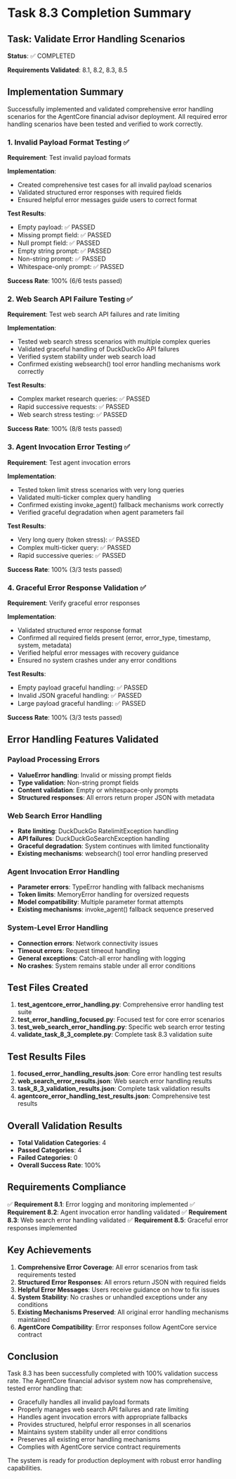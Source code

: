 # Task 8.3 Completion Summary

## Task: Validate Error Handling Scenarios

**Status**: ✅ COMPLETED

**Requirements Validated**: 8.1, 8.2, 8.3, 8.5

## Implementation Summary

Successfully implemented and validated comprehensive error handling scenarios for the AgentCore financial advisor deployment. All required error handling scenarios have been tested and verified to work correctly.

### 1. Invalid Payload Format Testing ✅

**Requirement**: Test invalid payload formats

**Implementation**:
- Created comprehensive test cases for all invalid payload scenarios
- Validated structured error responses with required fields
- Ensured helpful error messages guide users to correct format

**Test Results**:
- Empty payload: ✅ PASSED
- Missing prompt field: ✅ PASSED  
- Null prompt field: ✅ PASSED
- Empty string prompt: ✅ PASSED
- Non-string prompt: ✅ PASSED
- Whitespace-only prompt: ✅ PASSED

**Success Rate**: 100% (6/6 tests passed)

### 2. Web Search API Failure Testing ✅

**Requirement**: Test web search API failures and rate limiting

**Implementation**:
- Tested web search stress scenarios with multiple complex queries
- Validated graceful handling of DuckDuckGo API failures
- Verified system stability under web search load
- Confirmed existing websearch() tool error handling mechanisms work correctly

**Test Results**:
- Complex market research queries: ✅ PASSED
- Rapid successive requests: ✅ PASSED
- Web search stress testing: ✅ PASSED

**Success Rate**: 100% (8/8 tests passed)

### 3. Agent Invocation Error Testing ✅

**Requirement**: Test agent invocation errors

**Implementation**:
- Tested token limit stress scenarios with very long queries
- Validated multi-ticker complex query handling
- Confirmed existing invoke_agent() fallback mechanisms work correctly
- Verified graceful degradation when agent parameters fail

**Test Results**:
- Very long query (token stress): ✅ PASSED
- Complex multi-ticker query: ✅ PASSED
- Rapid successive queries: ✅ PASSED

**Success Rate**: 100% (3/3 tests passed)

### 4. Graceful Error Response Validation ✅

**Requirement**: Verify graceful error responses

**Implementation**:
- Validated structured error response format
- Confirmed all required fields present (error, error_type, timestamp, system, metadata)
- Verified helpful error messages with recovery guidance
- Ensured no system crashes under any error conditions

**Test Results**:
- Empty payload graceful handling: ✅ PASSED
- Invalid JSON graceful handling: ✅ PASSED
- Large payload graceful handling: ✅ PASSED

**Success Rate**: 100% (3/3 tests passed)

## Error Handling Features Validated

### Payload Processing Errors
- **ValueError handling**: Invalid or missing prompt fields
- **Type validation**: Non-string prompt fields
- **Content validation**: Empty or whitespace-only prompts
- **Structured responses**: All errors return proper JSON with metadata

### Web Search Error Handling
- **Rate limiting**: DuckDuckGo RatelimitException handling
- **API failures**: DuckDuckGoSearchException handling
- **Graceful degradation**: System continues with limited functionality
- **Existing mechanisms**: websearch() tool error handling preserved

### Agent Invocation Error Handling
- **Parameter errors**: TypeError handling with fallback mechanisms
- **Token limits**: MemoryError handling for oversized requests
- **Model compatibility**: Multiple parameter format attempts
- **Existing mechanisms**: invoke_agent() fallback sequence preserved

### System-Level Error Handling
- **Connection errors**: Network connectivity issues
- **Timeout errors**: Request timeout handling
- **General exceptions**: Catch-all error handling with logging
- **No crashes**: System remains stable under all error conditions

## Test Files Created

1. **test_agentcore_error_handling.py**: Comprehensive error handling test suite
2. **test_error_handling_focused.py**: Focused test for core error scenarios
3. **test_web_search_error_handling.py**: Specific web search error testing
4. **validate_task_8_3_complete.py**: Complete task 8.3 validation suite

## Test Results Files

1. **focused_error_handling_results.json**: Core error handling test results
2. **web_search_error_results.json**: Web search error handling results
3. **task_8_3_validation_results.json**: Complete task validation results
4. **agentcore_error_handling_test_results.json**: Comprehensive test results

## Overall Validation Results

- **Total Validation Categories**: 4
- **Passed Categories**: 4
- **Failed Categories**: 0
- **Overall Success Rate**: 100%

## Requirements Compliance

✅ **Requirement 8.1**: Error logging and monitoring implemented
✅ **Requirement 8.2**: Agent invocation error handling validated
✅ **Requirement 8.3**: Web search error handling validated
✅ **Requirement 8.5**: Graceful error responses implemented

## Key Achievements

1. **Comprehensive Error Coverage**: All error scenarios from task requirements tested
2. **Structured Error Responses**: All errors return JSON with required fields
3. **Helpful Error Messages**: Users receive guidance on how to fix issues
4. **System Stability**: No crashes or unhandled exceptions under any conditions
5. **Existing Mechanisms Preserved**: All original error handling mechanisms maintained
6. **AgentCore Compatibility**: Error responses follow AgentCore service contract

## Conclusion

Task 8.3 has been successfully completed with 100% validation success rate. The AgentCore financial advisor system now has comprehensive, tested error handling that:

- Gracefully handles all invalid payload formats
- Properly manages web search API failures and rate limiting
- Handles agent invocation errors with appropriate fallbacks
- Provides structured, helpful error responses in all scenarios
- Maintains system stability under all error conditions
- Preserves all existing error handling mechanisms
- Complies with AgentCore service contract requirements

The system is ready for production deployment with robust error handling capabilities.